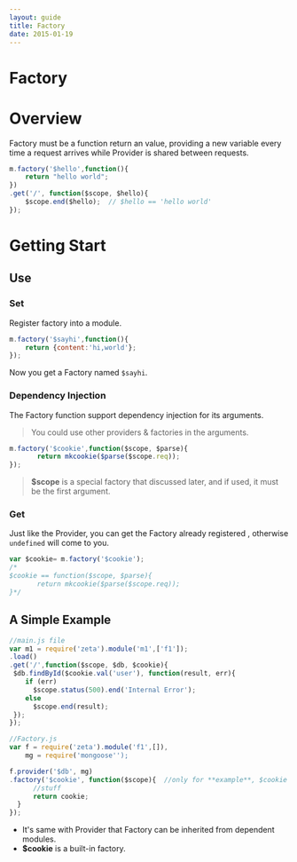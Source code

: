 ```yaml
---
layout: guide
title: Factory
date: 2015-01-19
---
```


# Factory

# Overview



Factory must be a function return an value, providing a new variable every time a request arrives while Provider is shared between requests. 


~~~js
m.factory('$hello',function(){
    return "hello world";
})
.get('/', function($scope, $hello){
    $scope.end($hello);  // $hello == 'hello world'
});
~~~



# Getting Start

## Use

### Set

Register factory into a module.


~~~javascript
m.factory('$sayhi',function(){
    return {content:'hi,world'};
});
~~~

Now you get a Factory named `$sayhi`.



### Dependency Injection

The Factory function support dependency injection for its arguments.

> You could use other providers & factories in the arguments.


~~~js
m.factory('$cookie',function($scope, $parse){
       return mkcookie($parse($scope.req));
});
~~~

> **$scope** is a special factory that discussed later, and if used, it must be the first argument.


### Get 

Just like the Provider, you can get the Factory already registered , otherwise `undefined` will come to you.

~~~js
var $cookie= m.factory('$cookie');
/*
$cookie == function($scope, $parse){
       return mkcookie($parse($scope.req));
}*/
~~~


## A Simple Example


~~~js
//main.js file
var m1 = require('zeta').module('m1',['f1']);
.load()
.get('/',function($scope, $db, $cookie){ 
 $db.findById($cookie.val('user'), function(result, err){
    if (err)
      $scope.status(500).end('Internal Error');
    else
      $scope.end(result);
 }); 
});
~~~

~~~js
//Factory.js
var f = require('zeta').module('f1',[]),
    mg = require('mongoose'');

f.provider('$db', mg)
.factory('$cookie', function($scope){  //only for **example**, $cookie is already built-in.
      //stuff
      return cookie;
  }
});
~~~


- It's same with Provider that Factory can be inherited from dependent modules.
- **$cookie** is a built-in factory.









